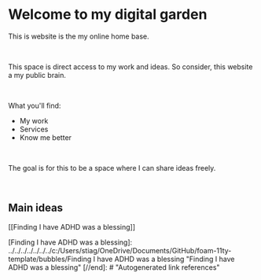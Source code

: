 # Welcome to my digital garden
This is website is the my online home base.

<br>

This space is direct access to my work and ideas. 
So consider, this website a my public brain.

<br>

What you'll find:
- My work
- Services
- Know me better 

<br>

The goal is for this to be a space where I can share ideas freely.

</br>

## Main ideas
[[Finding I have ADHD was a blessing]]

[//begin]: # "Autogenerated link references for markdown compatibility"
[Finding I have ADHD was a blessing]: ../../../../../../../c:/Users/stiag/OneDrive/Documents/GitHub/foam-11ty-template/bubbles/Finding I have ADHD was a blessing "Finding I have ADHD was a blessing"
[//end]: # "Autogenerated link references"